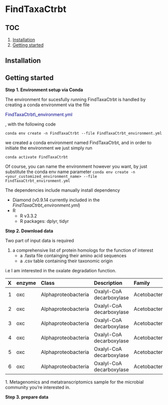 FindTaxaCtrbt
=============

TOC
---

1.  [Installation](#installation)
2.  [Getting started](#get_start)

Installation
------------

Getting started
---------------

**Step 1. Environment setup via Conda**

The environment for sucesfully running FindTaxaCtrbt is handled by
creating a conda environment via the file
<p style="color:darkblue">
FindTaxaCtrbt\_environment.yml
</p>
, with the following code

    conda env create -n FindTaxaCtrbt --file FindTaxaCtrbt_environment.yml

we created a conda environment named FindTaxaCtrbt, and in order to
initiate the environment we just simply run

    conda activate FindTaxaCtrbt

Of course, you can name the environment however you want, by just
substitute the conda env name parameter
`conda env create -n <your_customized_environment_name> --file FindTaxaCtrbt_environment.yml`

The dependencies include manually install dependency

-   Diamond (v0.9.14 currently included in the
    *FindTaxaCtrbt\_environment.yml*)
-   R
    -   R v3.3.2
    -   R packages: dplyr, tidyr

**Step 2. Download data**

Two part of input data is required

1.  a comprehensive list of protein homologs for the function of
    interest
    -   a .fasta file containging their amino acid sequences  
    -   a .csv table containing their taxonomic origin

i.e I am interested in the oxalate degradation function.
<table>
<thead>
<tr>
<th style="text-align:right;">
X
</th>
<th style="text-align:left;">
enzyme
</th>
<th style="text-align:left;">
Class
</th>
<th style="text-align:left;">
Description
</th>
<th style="text-align:left;">
Family
</th>
<th style="text-align:left;">
Gene.Name
</th>
<th style="text-align:left;">
Genus
</th>
<th style="text-align:left;">
name
</th>
<th style="text-align:left;">
Order
</th>
<th style="text-align:left;">
Organism
</th>
<th style="text-align:left;">
Phylum
</th>
<th style="text-align:right;">
Sequence.Length
</th>
<th style="text-align:left;">
Species
</th>
</tr>
</thead>
<tbody>
<tr>
<td style="text-align:right;">
1
</td>
<td style="text-align:left;">
oxc
</td>
<td style="text-align:left;">
Alphaproteobacteria
</td>
<td style="text-align:left;">
Oxalyl-CoA decarboxylase
</td>
<td style="text-align:left;">
Acetobacteraceae
</td>
<td style="text-align:left;">
AZ09\_06970
</td>
<td style="text-align:left;">
Acetobacter
</td>
<td style="text-align:left;">
A0A063X7E6
</td>
<td style="text-align:left;">
Rhodospirillales
</td>
<td style="text-align:left;">
Acetobacter aceti 1023.
</td>
<td style="text-align:left;">
Proteobacteria
</td>
<td style="text-align:right;">
578
</td>
<td style="text-align:left;">
Acetobacter aceti 1023
</td>
</tr>
<tr>
<td style="text-align:right;">
2
</td>
<td style="text-align:left;">
oxc
</td>
<td style="text-align:left;">
Alphaproteobacteria
</td>
<td style="text-align:left;">
Oxalyl-CoA decarboxylase
</td>
<td style="text-align:left;">
Acetobacteraceae
</td>
<td style="text-align:left;">
oxc
</td>
<td style="text-align:left;">
Acetobacter
</td>
<td style="text-align:left;">
A9X6P8
</td>
<td style="text-align:left;">
Rhodospirillales
</td>
<td style="text-align:left;">
Acetobacter aceti.
</td>
<td style="text-align:left;">
Proteobacteria
</td>
<td style="text-align:right;">
578
</td>
<td style="text-align:left;">
Acetobacter aceti
</td>
</tr>
<tr>
<td style="text-align:right;">
3
</td>
<td style="text-align:left;">
oxc
</td>
<td style="text-align:left;">
Alphaproteobacteria
</td>
<td style="text-align:left;">
Oxalyl-CoA decarboxylase
</td>
<td style="text-align:left;">
Acetobacteraceae
</td>
<td style="text-align:left;">
S101447\_02301
</td>
<td style="text-align:left;">
Acetobacter
</td>
<td style="text-align:left;">
A0A1Y0V990
</td>
<td style="text-align:left;">
Rhodospirillales
</td>
<td style="text-align:left;">
Acetobacter ascendens.
</td>
<td style="text-align:left;">
Proteobacteria
</td>
<td style="text-align:right;">
578
</td>
<td style="text-align:left;">
Acetobacter ascendens
</td>
</tr>
<tr>
<td style="text-align:right;">
4
</td>
<td style="text-align:left;">
oxc
</td>
<td style="text-align:left;">
Alphaproteobacteria
</td>
<td style="text-align:left;">
Oxalyl-CoA decarboxylase
</td>
<td style="text-align:left;">
Acetobacteraceae
</td>
<td style="text-align:left;">
AD951\_02190
</td>
<td style="text-align:left;">
Acetobacter
</td>
<td style="text-align:left;">
A0A149USA4
</td>
<td style="text-align:left;">
Rhodospirillales
</td>
<td style="text-align:left;">
Acetobacter malorum.
</td>
<td style="text-align:left;">
Proteobacteria
</td>
<td style="text-align:right;">
578
</td>
<td style="text-align:left;">
Acetobacter malorum
</td>
</tr>
<tr>
<td style="text-align:right;">
5
</td>
<td style="text-align:left;">
oxc
</td>
<td style="text-align:left;">
Alphaproteobacteria
</td>
<td style="text-align:left;">
Oxalyl-CoA decarboxylase
</td>
<td style="text-align:left;">
Acetobacteraceae
</td>
<td style="text-align:left;">
SRCM100623\_02026
</td>
<td style="text-align:left;">
Acetobacter
</td>
<td style="text-align:left;">
A0A1A0DAZ7
</td>
<td style="text-align:left;">
Rhodospirillales
</td>
<td style="text-align:left;">
Acetobacter pasteurianus
</td>
<td style="text-align:left;">
Proteobacteria
</td>
<td style="text-align:right;">
578
</td>
<td style="text-align:left;">
Acetobacter pasteurianus
</td>
</tr>
<tr>
<td style="text-align:right;">
6
</td>
<td style="text-align:left;">
oxc
</td>
<td style="text-align:left;">
Alphaproteobacteria
</td>
<td style="text-align:left;">
Oxalyl-CoA decarboxylase
</td>
<td style="text-align:left;">
Acetobacteraceae
</td>
<td style="text-align:left;">
BJI49\_13215
</td>
<td style="text-align:left;">
Acetobacter
</td>
<td style="text-align:left;">
A0A368A7F9
</td>
<td style="text-align:left;">
Rhodospirillales
</td>
<td style="text-align:left;">
Acetobacter pasteurianus
</td>
<td style="text-align:left;">
Proteobacteria
</td>
<td style="text-align:right;">
579
</td>
<td style="text-align:left;">
Acetobacter pasteurianus
</td>
</tr>
</tbody>
</table>
1.  Metagenomics and metatranscriptomics sample for the microbial
    community you’re interested in.

**Step 3. prepare data**
